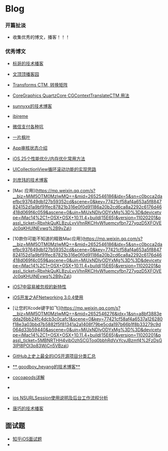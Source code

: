# Blog

### 开篇扯淡

* 收集优秀的博文，播客！！！

### 优秀博文

* [标哥的技术播客](http://www.henishuo.com/about-biaoge/)
* [文顶顶播客园](http://www.cnblogs.com/wendingding)
* [Transforms CTM, 转换矩阵](http://donbe.blog.163.com/blog/static/138048021201061054243442/)
* [CoreGraphics QuartzCore CGContextTranslateCTM 用法](http://www.tuicool.com/articles/Er6VNf6)
* [sunnyxx的技术博客](http://blog.sunnyxx.com/)
* [ibireme ](http://blog.ibireme.com/author/ibireme/page/2/)
* [微信支付各种坑](http://www.mamicode.com/info-detail-1008016.html)
* [一片枫叶](http://www.cnblogs.com/smileEvday/)
* [App审核状态介绍](https://developer.apple.com/library/ios/documentation/LanguagesUtilities/Conceptual/iTunesConnect_Guide_zh_TW/Chapters/ChangingAppStatus.html)
* [iOS 25个性能优化\/内存优化常用方法](http://www.2cto.com/kf/201505/401059.html)
* [UICollectionView循环滚动功能的实现思路](http://blog.csdn.net/aa_________/article/details/50611210)
* [刘彦玮的技术博客](http://liuyanwei.jumppo.com/)
* [Mac 应用](https://mp.weixin.qq.com/s?__biz=MjM5OTM0MzIwMQ==&mid=2652546186&idx=5&sn=c0bcca2daefbc937649db127b59352cd&scene=0&key=77421cf58af4a653a5f8847824152d1a9bf91fec87821b316e0f0d91186a20b2cd6ca8a2292c6176d46418d069f4c059&ascene=0&uin=MjUxNDIyODYxMg%3D%3D&devicetype=iMac14%2C1+OSX+OSX+10.11.4+build(15E65)&version=11020201&pass\_ticket=RbxhkQuKLBzuLvvVhnRKCHvWfuemcyfbn727yqzD5XFOVEJc0qKHUlNEvwq%2B9vZa\)
* [10款你可能不知道的精致Mac应用](https://mp.weixin.qq.com/s?__biz=MjM5OTM0MzIwMQ==&mid=2652546186&idx=5&sn=c0bcca2daefbc937649db127b59352cd&scene=0&key=77421cf58af4a653a5f8847824152d1a9bf91fec87821b316e0f0d91186a20b2cd6ca8a2292c6176d46418d069f4c059&ascene=0&uin=MjUxNDIyODYxMg%3D%3D&devicetype=iMac14%2C1+OSX+OSX+10.11.4+build(15E65)&version=11020201&pass\_ticket=RbxhkQuKLBzuLvvVhnRKCHvWfuemcyfbn727yqzD5XFOVEJc0qKHUlNEvwq%2B9vZa\)
* [iOS7中容易被忽视的新特性](http://www.cocoachina.com/industry/20140117/7715.html)
* [iOS开发之AFNetworking 3.0.4使用](http://www.jianshu.com/p/11bb0d4dc649)
* [让您的Xcode键字如飞](https://mp.weixin.qq.com/s?__biz=MjM5OTM0MzIwMQ==&mid=2652546276&idx=1&sn=a8bf3883edda26bb24fc4dcb3c0cafc1&scene=0&key=77421cf58af4a6537a126280f18e3a03bbd7b5882f5f81341a2a1408f79be5cda197b66b1f8b33279c9d064d33b59440&ascene=0&uin=MjUxNDIyODYxMg%3D%3D&devicetype=iMac14%2C1+OSX+OSX+10.11.4+build(15E65)&version=11020201&pass\_ticket=5MBNRTHH4vibOzhSCGToq0bbhRdVxYcyJBzmf4%2FzDsG3IPl8POl3p83WjCn5VBza\)
* [ GitHub上史上最全的iOS开源项目分类汇总](http://blog.csdn.net/Arodung/article/details/50846546)
* [** goodboy\_heyang的技术博客**](https://yq.aliyun.com/users/1218560295906326)
* [cocoapods详解](http://www.cnblogs.com/DWdan/p/4689403.html)
* 
* [ios NSURLSession使用说明及后台工作流程分析 ](http://blog.csdn.net/codywangziham01/article/details/38066543)

* [唐巧的技术播客](http://blog.devtang.com/)


## 面试题

* [知乎iOS面试题](http://www.zhihu.com/question/19604641?sort=created&page=3)
* 

